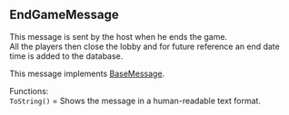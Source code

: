 ## EndGameMessage

This message is sent by the host when he ends the game.\
All the players then close the lobby and for future reference an end date time is added to the database.

This message implements [BaseMessage](BaseMessage.md).

Functions:\
`ToString()` = Shows the message in a human-readable text format.